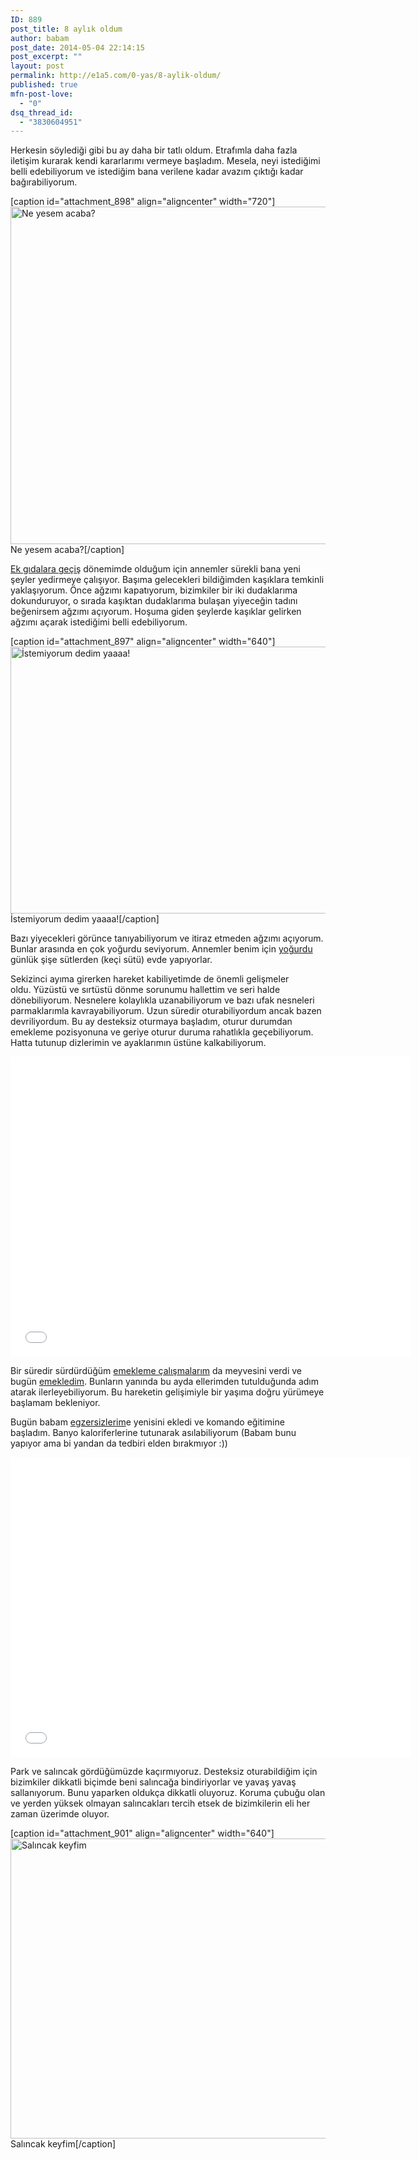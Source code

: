 ```yaml
---
ID: 889
post_title: 8 aylık oldum
author: babam
post_date: 2014-05-04 22:14:15
post_excerpt: ""
layout: post
permalink: http://e1a5.com/0-yas/8-aylik-oldum/
published: true
mfn-post-love:
  - "0"
dsq_thread_id:
  - "3830604951"
---
```

Herkesin söylediği gibi bu ay daha bir tatlı oldum. Etrafımla daha fazla iletişim kurarak kendi kararlarımı vermeye başladım. Mesela, neyi istediğimi belli edebiliyorum ve istediğim bana verilene kadar avazım çıktığı kadar bağırabiliyorum.

[caption id="attachment_898" align="aligncenter" width="720"]<a href="http://e1a5.com/wp-content/uploads/2014/05/ne_yesem.jpg"><img class="wp-image-898 size-large" src="http://e1a5.com/wp-content/uploads/2014/05/ne_yesem-1024x768.jpg" alt="Ne yesem acaba?" width="720" height="540" /></a> Ne yesem acaba?[/caption]

<a title="Herşeyin tadına bakıyorum – Ek gıdalara geçiş takvimi" href="http://e1a5.com/0-yas/herseyin-tadina-bakiyorum-ek-gidalara-gecis-takvimi/">Ek gıdalara geçiş</a> dönemimde olduğum için annemler sürekli bana yeni şeyler yedirmeye çalışıyor. Başıma gelecekleri bildiğimden kaşıklara temkinli yaklaşıyorum. Önce ağzımı kapatıyorum, bizimkiler bir iki dudaklarıma dokunduruyor, o sırada kaşıktan dudaklarıma bulaşan yiyeceğin tadını beğenirsem ağzımı açıyorum. Hoşuma giden şeylerde kaşıklar gelirken ağzımı açarak istediğimi belli edebiliyorum.

[caption id="attachment_897" align="aligncenter" width="640"]<a href="http://e1a5.com/wp-content/uploads/2014/05/istemiyorum.jpg"><img class="wp-image-897 size-full" src="http://e1a5.com/wp-content/uploads/2014/05/istemiyorum.jpg" alt="İstemiyorum dedim yaaaa!" width="640" height="427" /></a> İstemiyorum dedim yaaaa![/caption]

Bazı yiyecekleri görünce tanıyabiliyorum ve itiraz etmeden ağzımı açıyorum. Bunlar arasında en çok yoğurdu seviyorum. Annemler benim için <a title="Keçi ve inek sütünden yoğurt mayalama" href="http://e1a5.com/0-yas/keci-ve-inek-sutunden-yogurt-mayalama-2/">yoğurdu</a> günlük şişe sütlerden (keçi sütü) evde yapıyorlar.

Sekizinci ayıma girerken hareket kabiliyetimde de önemli gelişmeler oldu. Yüzüstü ve sırtüstü dönme sorunumu hallettim ve seri halde dönebiliyorum. Nesnelere kolaylıkla uzanabiliyorum ve bazı ufak nesneleri parmaklarımla kavrayabiliyorum. Uzun süredir oturabiliyordum ancak bazen devriliyordum. Bu ay desteksiz oturmaya başladım, oturur durumdan emekleme pozisyonuna ve geriye oturur duruma rahatlıkla geçebiliyorum. Hatta tutunup dizlerimin ve ayaklarımın üstüne kalkabiliyorum.

<iframe src="//www.youtube.com/embed/HMynZISQB4o" width="640" height="480" frameborder="0" allowfullscreen="allowfullscreen"></iframe>

Bir süredir sürdürdüğüm <a title="Emekleme çalışmalarım" href="http://e1a5.com/0-yas/emekleme-calismalarim/">emekleme çalışmalarım</a> da meyvesini verdi ve bugün <a title="Yeni süper gücüm – Emekliyorum" href="http://e1a5.com/0-yas/yeni-super-gucum-emekliyorum/">emekledim</a>. Bunların yanında bu ayda ellerimden tutulduğunda adım atarak ilerleyebiliyorum. Bu hareketin gelişimiyle bir yaşıma doğru yürümeye başlamam bekleniyor.

Bugün babam <a title="Egzersiz programım" href="http://e1a5.com/0-yas/egzersiz-programim/">egzersizlerim</a>e yenisini ekledi ve komando eğitimine başladım. Banyo kaloriferlerine tutunarak asılabiliyorum (Babam bunu yapıyor ama bi yandan da tedbiri elden bırakmıyor :))

<iframe src="//www.youtube.com/embed/nI4lKVljipY" width="640" height="480" frameborder="0" allowfullscreen="allowfullscreen"></iframe>

Park ve salıncak gördüğümüzde kaçırmıyoruz. Desteksiz oturabildiğim için bizimkiler dikkatli biçimde beni salıncağa bindiriyorlar ve yavaş yavaş sallanıyorum. Bunu yaparken oldukça dikkatli oluyoruz. Koruma çubuğu olan ve yerden yüksek olmayan salıncakları tercih etsek de bizimkilerin eli her zaman üzerimde oluyor.

[caption id="attachment_901" align="aligncenter" width="640"]<a href="http://e1a5.com/wp-content/uploads/2014/05/salincak_keyfi.jpg"><img class="wp-image-901 size-full" src="http://e1a5.com/wp-content/uploads/2014/05/salincak_keyfi.jpg" alt="Salıncak keyfim" width="640" height="480" /></a> Salıncak keyfim[/caption]